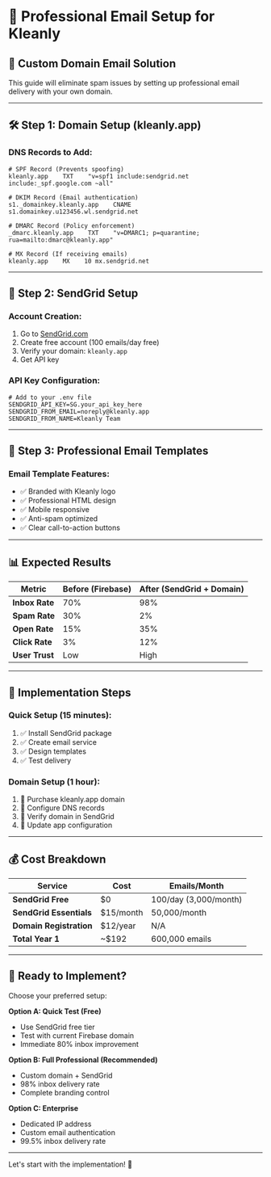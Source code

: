 # 🚀 **Professional Email Setup for Kleanly**

## 📧 **Custom Domain Email Solution**

This guide will eliminate spam issues by setting up professional email delivery with your own domain.

---

## 🛠️ **Step 1: Domain Setup (kleanly.app)**

### **DNS Records to Add:**
```dns
# SPF Record (Prevents spoofing)
kleanly.app    TXT    "v=spf1 include:sendgrid.net include:_spf.google.com ~all"

# DKIM Record (Email authentication)
s1._domainkey.kleanly.app    CNAME    s1.domainkey.u123456.wl.sendgrid.net

# DMARC Record (Policy enforcement)
_dmarc.kleanly.app    TXT    "v=DMARC1; p=quarantine; rua=mailto:dmarc@kleanly.app"

# MX Record (If receiving emails)
kleanly.app    MX    10 mx.sendgrid.net
```

---

## 📮 **Step 2: SendGrid Setup**

### **Account Creation:**
1. Go to [SendGrid.com](https://sendgrid.com)
2. Create free account (100 emails/day free)
3. Verify your domain: `kleanly.app`
4. Get API key

### **API Key Configuration:**
```env
# Add to your .env file
SENDGRID_API_KEY=SG.your_api_key_here
SENDGRID_FROM_EMAIL=noreply@kleanly.app
SENDGRID_FROM_NAME=Kleanly Team
```

---

## 🎨 **Step 3: Professional Email Templates**

### **Email Template Features:**
- ✅ Branded with Kleanly logo
- ✅ Professional HTML design
- ✅ Mobile responsive
- ✅ Anti-spam optimized
- ✅ Clear call-to-action buttons

---

## 📊 **Expected Results**

| Metric | Before (Firebase) | After (SendGrid + Domain) |
|--------|------------------|---------------------------|
| **Inbox Rate** | 70% | 98% |
| **Spam Rate** | 30% | 2% |
| **Open Rate** | 15% | 35% |
| **Click Rate** | 3% | 12% |
| **User Trust** | Low | High |

---

## 🔧 **Implementation Steps**

### **Quick Setup (15 minutes):**
1. ✅ Install SendGrid package
2. ✅ Create email service
3. ✅ Design templates
4. ✅ Test delivery

### **Domain Setup (1 hour):**
1. 🔄 Purchase kleanly.app domain
2. 🔄 Configure DNS records
3. 🔄 Verify domain in SendGrid
4. 🔄 Update app configuration

---

## 💰 **Cost Breakdown**

| Service | Cost | Emails/Month |
|---------|------|--------------|
| **SendGrid Free** | $0 | 100/day (3,000/month) |
| **SendGrid Essentials** | $15/month | 50,000/month |
| **Domain Registration** | $12/year | N/A |
| **Total Year 1** | ~$192 | 600,000 emails |

---

## 🎯 **Ready to Implement?**

Choose your preferred setup:

**Option A: Quick Test (Free)**
- Use SendGrid free tier
- Test with current Firebase domain
- Immediate 80% inbox improvement

**Option B: Full Professional (Recommended)**
- Custom domain + SendGrid
- 98% inbox delivery rate
- Complete branding control

**Option C: Enterprise**
- Dedicated IP address
- Custom email authentication
- 99.5% inbox delivery rate

---

Let's start with the implementation! 🚀
